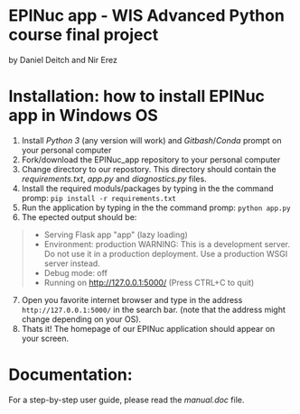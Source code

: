 # EPINuc app - WIS Advanced Python course final project
by Daniel Deitch and Nir Erez

# Installation: how to install EPINuc app in Windows OS
1. Install *Python 3* (any version will work) and *Gitbash*/*Conda* prompt on your personal computer
2. Fork/download the EPINuc_app repository to your personal computer
3. Change directory to our repostory. This directory should contain the *requirements.txt*, *app.py* and *diagnostics.py* files.
4. Install the required moduls/packages by typing in the the command promp: `pip install -r requirements.txt`
5. Run the application by typing in the the command promp: `python app.py`
6. The epected output should be:
> * Serving Flask app "app" (lazy loading)
> * Environment: production
>   WARNING: This is a development server.
>   Do not use it in a production deployment.
>   Use a production WSGI server instead.
> * Debug mode: off
> * Running on http://127.0.0.1:5000/ (Press CTRL+C to quit)
7. Open you favorite internet browser and type in the address `http://127.0.0.1:5000/` in the search bar.
   (note that the address might change depending on your OS).
8. Thats it! The homepage of our EPINuc application should appear on your screen.


# Documentation:
For a step-by-step user guide, please read the *manual.doc* file.

